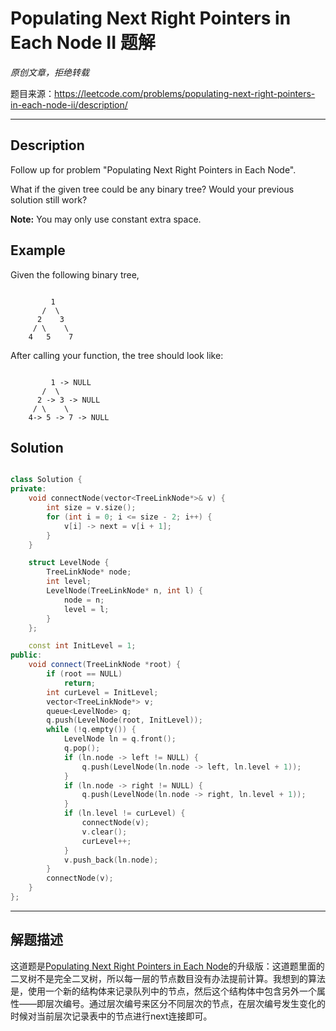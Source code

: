 # Populating Next Right Pointers in Each Node II 题解

*原创文章，拒绝转载*

题目来源：https://leetcode.com/problems/populating-next-right-pointers-in-each-node-ii/description/

------

## Description

Follow up for problem "Populating Next Right Pointers in Each Node".

What if the given tree could be any binary tree? Would your previous solution still work?

**Note:** You may only use constant extra space.

## Example

Given the following binary tree,

```plain

         1
       /  \
      2    3
     / \    \
    4   5    7

```

After calling your function, the tree should look like:

```plain

         1 -> NULL
       /  \
      2 -> 3 -> NULL
     / \    \
    4-> 5 -> 7 -> NULL

```

## Solution
```cpp

class Solution {
private:
    void connectNode(vector<TreeLinkNode*>& v) {
        int size = v.size();
        for (int i = 0; i <= size - 2; i++) {
            v[i] -> next = v[i + 1];
        }
    }

    struct LevelNode {
        TreeLinkNode* node;
        int level;
        LevelNode(TreeLinkNode* n, int l) {
            node = n;
            level = l;
        }
    };

    const int InitLevel = 1;
public:
    void connect(TreeLinkNode *root) {
        if (root == NULL)
            return;
        int curLevel = InitLevel;
        vector<TreeLinkNode*> v;
        queue<LevelNode> q;
        q.push(LevelNode(root, InitLevel));
        while (!q.empty()) {
            LevelNode ln = q.front();
            q.pop();
            if (ln.node -> left != NULL) {
                q.push(LevelNode(ln.node -> left, ln.level + 1));
            }
            if (ln.node -> right != NULL) {
                q.push(LevelNode(ln.node -> right, ln.level + 1));
            }
            if (ln.level != curLevel) {
                connectNode(v);
                v.clear();
                curLevel++;
            }
            v.push_back(ln.node);
        }
        connectNode(v);
    }
};

```

------

## 解题描述

这道题是[Populating Next Right Pointers in Each Node](https://leetcode.com/problems/populating-next-right-pointers-in-each-node/description/)的升级版：这道题里面的二叉树不是完全二叉树，所以每一层的节点数目没有办法提前计算。我想到的算法是，使用一个新的结构体来记录队列中的节点，然后这个结构体中包含另外一个属性——即层次编号。通过层次编号来区分不同层次的节点，在层次编号发生变化的时候对当前层次记录表中的节点进行next连接即可。